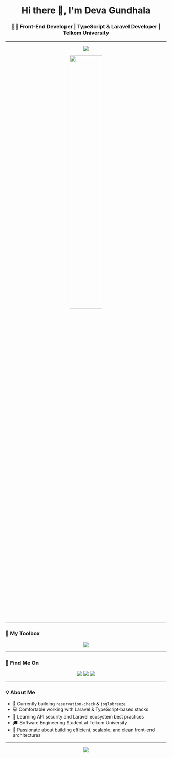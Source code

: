 <h1 align="center">Hi there 👋, I'm Deva Gundhala</h1>
<h3 align="center">🧑‍💻 Front-End Developer | TypeScript & Laravel Developer | Telkom University</h3>

---

<!-- GitHub Streak -->
<p align="center">
  <img src="https://streak-stats.demolab.com?user=theepar&theme=tokyonight&hide_border=false" />
</p>

<p align="center">
  <img src="https://github-readme-stats.vercel.app/api/top-langs/?username=theepar&layout=compact&theme=tokyonight&langs_count=8" width="45%"/>
</p>

---

### 🚀 My Toolbox

<p align="center">
  <img src="https://skillicons.dev/icons?i=ts,js,react,nextjs,tailwind,html,css,php,laravel,nodejs,git,github,vscode" />
</p>

---

### 📌 Find Me On

<p align="center">
  <a href="mailto:devagunow@gmail.com"><img src="https://img.shields.io/badge/Gmail-D14836?style=for-the-badge&logo=gmail&logoColor=white" /></a>
  <a href="https://linkedin.com/in/devagundhala181"><img src="https://img.shields.io/badge/LinkedIn-blue?style=for-the-badge&logo=linkedin&logoColor=white" /></a>
  <a href="https://instagram.com/sythepar"><img src="https://img.shields.io/badge/Instagram-purple?style=for-the-badge&logo=instagram&logoColor=white" /></a>
</p>

---

### 💡 About Me

- 🔭 Currently building `reservation-check` & `joglobreeze`
- 💻 Comfortable working with Laravel & TypeScript-based stacks
- 🌱 Learning API security and Laravel ecosystem best practices
- 🎓 Software Engineering Student at Telkom University
- 🎯 Passionate about building efficient, scalable, and clean front-end architectures

---

<p align="center">
  <img src="https://komarev.com/ghpvc/?username=theepar&label=Profile+views&color=blueviolet&style=flat" />
</p>
